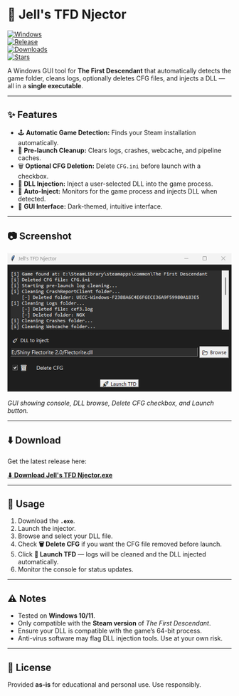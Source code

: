 # 🧩 Jell's TFD Njector

[![Windows](https://img.shields.io/badge/OS-Windows-blue)](https://www.microsoft.com)  
[![Release](https://img.shields.io/github/v/release/jellowrld/tfdnjector?color=orange)](https://github.com/jellowrld/tfdnjector/releases/latest)  
[![Downloads](https://img.shields.io/github/downloads/jellowrld/tfdnjector/latest/total?color=green)](https://github.com/jellowrld/tfdnjector/releases/latest)  
[![Stars](https://img.shields.io/github/stars/jellowrld/tfdnjector?color=yellow)](https://github.com/jellowrld/tfdnjector/stargazers)

A Windows GUI tool for **The First Descendant** that automatically detects the game folder, cleans logs, optionally deletes CFG files, and injects a DLL — all in a **single executable**.  

---

## ✨ Features

- 🕹️ **Automatic Game Detection:** Finds your Steam installation automatically.  
- 🧹 **Pre-launch Cleanup:** Clears logs, crashes, webcache, and pipeline caches.  
- 🗑️ **Optional CFG Deletion:** Delete `CFG.ini` before launch with a checkbox.  
- 💉 **DLL Injection:** Inject a user-selected DLL into the game process.  
- 🔄 **Auto-Inject:** Monitors for the game process and injects DLL when detected.  
- 🖤 **GUI Interface:** Dark-themed, intuitive interface.  

---

## 📷 Screenshot

<p align="center">
  <img src="https://github.com/jellowrld/tfdnjector/raw/main/njectorss.png" alt="Injector GUI" width="600"/>
</p>

*GUI showing console, DLL browse, Delete CFG checkbox, and Launch button.*

---

## ⬇️ Download

Get the latest release here:  

[**⬇ Download Jell's TFD Njector.exe**](https://github.com/jellowrld/tfdnjector/releases/download/1.0/TFDNjector.exe)  

---

## 📝 Usage

1. Download the **`.exe`**.  
2. Launch the injector.  
3. Browse and select your DLL file.  
4. Check **🗑️ Delete CFG** if you want the CFG file removed before launch.  
5. Click **🚀 Launch TFD** — logs will be cleaned and the DLL injected automatically.  
6. Monitor the console for status updates.  

---

## ⚠️ Notes

- Tested on **Windows 10/11**.  
- Only compatible with the **Steam version** of *The First Descendant*.  
- Ensure your DLL is compatible with the game’s 64-bit process.  
- Anti-virus software may flag DLL injection tools. Use at your own risk.  

---

## 📄 License

Provided **as-is** for educational and personal use. Use responsibly.  
